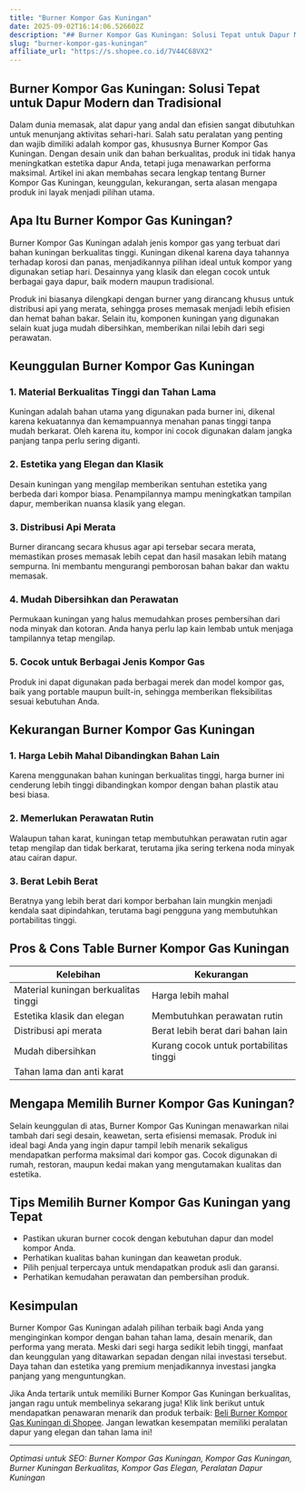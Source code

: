 ```yaml
---
title: "Burner Kompor Gas Kuningan"
date: 2025-09-02T16:14:06.526602Z
description: "## Burner Kompor Gas Kuningan: Solusi Tepat untuk Dapur Modern dan Tradisional..."
slug: "burner-kompor-gas-kuningan"
affiliate_url: "https://s.shopee.co.id/7V44C68VX2"
---
```

## Burner Kompor Gas Kuningan: Solusi Tepat untuk Dapur Modern dan Tradisional

Dalam dunia memasak, alat dapur yang andal dan efisien sangat dibutuhkan untuk menunjang aktivitas sehari-hari. Salah satu peralatan yang penting dan wajib dimiliki adalah kompor gas, khususnya Burner Kompor Gas Kuningan. Dengan desain unik dan bahan berkualitas, produk ini tidak hanya meningkatkan estetika dapur Anda, tetapi juga menawarkan performa maksimal. Artikel ini akan membahas secara lengkap tentang Burner Kompor Gas Kuningan, keunggulan, kekurangan, serta alasan mengapa produk ini layak menjadi pilihan utama.

## Apa Itu Burner Kompor Gas Kuningan?

Burner Kompor Gas Kuningan adalah jenis kompor gas yang terbuat dari bahan kuningan berkualitas tinggi. Kuningan dikenal karena daya tahannya terhadap korosi dan panas, menjadikannya pilihan ideal untuk kompor yang digunakan setiap hari. Desainnya yang klasik dan elegan cocok untuk berbagai gaya dapur, baik modern maupun tradisional.

Produk ini biasanya dilengkapi dengan burner yang dirancang khusus untuk distribusi api yang merata, sehingga proses memasak menjadi lebih efisien dan hemat bahan bakar. Selain itu, komponen kuningan yang digunakan selain kuat juga mudah dibersihkan, memberikan nilai lebih dari segi perawatan.

## Keunggulan Burner Kompor Gas Kuningan

### 1. Material Berkualitas Tinggi dan Tahan Lama

Kuningan adalah bahan utama yang digunakan pada burner ini, dikenal karena kekuatannya dan kemampuannya menahan panas tinggi tanpa mudah berkarat. Oleh karena itu, kompor ini cocok digunakan dalam jangka panjang tanpa perlu sering diganti.

### 2. Estetika yang Elegan dan Klasik

Desain kuningan yang mengilap memberikan sentuhan estetika yang berbeda dari kompor biasa. Penampilannya mampu meningkatkan tampilan dapur, memberikan nuansa klasik yang elegan.

### 3. Distribusi Api Merata

Burner dirancang secara khusus agar api tersebar secara merata, memastikan proses memasak lebih cepat dan hasil masakan lebih matang sempurna. Ini membantu mengurangi pemborosan bahan bakar dan waktu memasak.

### 4. Mudah Dibersihkan dan Perawatan

Permukaan kuningan yang halus memudahkan proses pembersihan dari noda minyak dan kotoran. Anda hanya perlu lap kain lembab untuk menjaga tampilannya tetap mengilap.

### 5. Cocok untuk Berbagai Jenis Kompor Gas

Produk ini dapat digunakan pada berbagai merek dan model kompor gas, baik yang portable maupun built-in, sehingga memberikan fleksibilitas sesuai kebutuhan Anda.

## Kekurangan Burner Kompor Gas Kuningan

### 1. Harga Lebih Mahal Dibandingkan Bahan Lain

Karena menggunakan bahan kuningan berkualitas tinggi, harga burner ini cenderung lebih tinggi dibandingkan kompor dengan bahan plastik atau besi biasa.

### 2. Memerlukan Perawatan Rutin

Walaupun tahan karat, kuningan tetap membutuhkan perawatan rutin agar tetap mengilap dan tidak berkarat, terutama jika sering terkena noda minyak atau cairan dapur.

### 3. Berat Lebih Berat

Beratnya yang lebih berat dari kompor berbahan lain mungkin menjadi kendala saat dipindahkan, terutama bagi pengguna yang membutuhkan portabilitas tinggi.

## Pros & Cons Table Burner Kompor Gas Kuningan

| Kelebihan                              | Kekurangan                            |
|----------------------------------------|--------------------------------------|
| Material kuningan berkualitas tinggi | Harga lebih mahal                   |
| Estetika klasik dan elegan           | Membutuhkan perawatan rutin        |
| Distribusi api merata                | Berat lebih berat dari bahan lain  |
| Mudah dibersihkan                     | Kurang cocok untuk portabilitas tinggi |
| Tahan lama dan anti karat             |                                       |

## Mengapa Memilih Burner Kompor Gas Kuningan?

Selain keunggulan di atas, Burner Kompor Gas Kuningan menawarkan nilai tambah dari segi desain, keawetan, serta efisiensi memasak. Produk ini ideal bagi Anda yang ingin dapur tampil lebih menarik sekaligus mendapatkan performa maksimal dari kompor gas. Cocok digunakan di rumah, restoran, maupun kedai makan yang mengutamakan kualitas dan estetika.

## Tips Memilih Burner Kompor Gas Kuningan yang Tepat

- Pastikan ukuran burner cocok dengan kebutuhan dapur dan model kompor Anda.
- Perhatikan kualitas bahan kuningan dan keawetan produk.
- Pilih penjual terpercaya untuk mendapatkan produk asli dan garansi.
- Perhatikan kemudahan perawatan dan pembersihan produk.

## Kesimpulan

Burner Kompor Gas Kuningan adalah pilihan terbaik bagi Anda yang menginginkan kompor dengan bahan tahan lama, desain menarik, dan performa yang merata. Meski dari segi harga sedikit lebih tinggi, manfaat dan keunggulan yang ditawarkan sepadan dengan nilai investasi tersebut. Daya tahan dan estetika yang premium menjadikannya investasi jangka panjang yang menguntungkan.

Jika Anda tertarik untuk memiliki Burner Kompor Gas Kuningan berkualitas, jangan ragu untuk membelinya sekarang juga! Klik link berikut untuk mendapatkan penawaran menarik dan produk terbaik: [Beli Burner Kompor Gas Kuningan di Shopee](https://s.shopee.co.id/7V44C68VX2). Jangan lewatkan kesempatan memiliki peralatan dapur yang elegan dan tahan lama ini!

---

*Optimasi untuk SEO: Burner Kompor Gas Kuningan, Kompor Gas Kuningan, Burner Kuningan Berkualitas, Kompor Gas Elegan, Peralatan Dapur Kuningan*